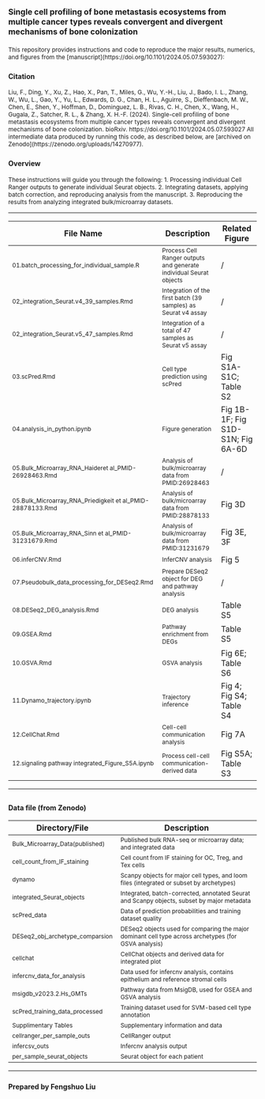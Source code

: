 # <span style="font-size: 16px;">Single cell profiling of bone metastasis ecosystems from multiple cancer types reveals convergent and divergent mechanisms of bone colonization</span>

<span style="font-size: 12px;">
This repository provides instructions and code to reproduce the major results, numerics, and figures from the [manuscript](https://doi.org/10.1101/2024.05.07.593027):
</span>

### <span style="font-size: 14px;">Citation</span>
<span style="font-size: 12px;">
Liu, F., Ding, Y., Xu, Z., Hao, X., Pan, T., Miles, G., Wu, Y.-H., Liu, J., Bado, I. L., Zhang, W., Wu, L., Gao, Y., Yu, L., Edwards, D. G., Chan, H. L., Aguirre, S., Dieffenbach, M. W., Chen, E., Shen, Y., Hoffman, D., Dominguez, L. B., Rivas, C. H., Chen, X., Wang, H., Gugala, Z., Satcher, R. L., & Zhang, X. H.-F. (2024). Single-cell profiling of bone metastasis ecosystems from multiple cancer types reveals convergent and divergent mechanisms of bone colonization. bioRxiv. https://doi.org/10.1101/2024.05.07.593027
</span>

<span style="font-size: 12px;">
All intermediate data produced by running this code, as described below, are [archived on Zenodo](https://zenodo.org/uploads/14270977).  
</span>

### <span style="font-size: 14px;">Overview</span>
<span style="font-size: 12px;">
These instructions will guide you through the following:
1. Processing individual Cell Ranger outputs to generate individual Seurat objects.  
2. Integrating datasets, applying batch correction, and reproducing analysis from the manuscript.  
3. Reproducing the results from analyzing integrated bulk/microarray datasets.  
</span>

---

| **File Name**                                    | **Description**                                                                 | **Related Figure**             |
|--------------------------------------------------|---------------------------------------------------------------------------------|--------------------------------|
| <span style="font-size: 12px;">01.batch_processing_for_individual_sample.R</span>      | <span style="font-size: 12px;">Process Cell Ranger outputs and generate individual Seurat objects</span>              | /                              |
| <span style="font-size: 12px;">02_integration_Seurat.v4_39_samples.Rmd</span>          | <span style="font-size: 12px;">Integration of the first batch (39 samples) as Seurat v4 assay</span>                  | /                              |
| <span style="font-size: 12px;">02_integration_Seurat.v5_47_samples.Rmd</span>          | <span style="font-size: 12px;">Integration of a total of 47 samples as Seurat v5 assay</span>                         | /                              |
| <span style="font-size: 12px;">03.scPred.Rmd</span>                                    | <span style="font-size: 12px;">Cell type prediction using scPred</span>                                              | Fig S1A-S1C; Table S2          |
| <span style="font-size: 12px;">04.analysis_in_python.ipynb</span>                      | <span style="font-size: 12px;">Figure generation</span>                                                              | Fig 1B-1F; Fig S1D-S1N; Fig 6A-6D |
| <span style="font-size: 12px;">05.Bulk_Microarray_RNA_Haideret al_PMID-26928463.Rmd</span> | <span style="font-size: 12px;">Analysis of bulk/microarray data from PMID:26928463</span>                             | /                              |
| <span style="font-size: 12px;">05.Bulk_Microarray_RNA_Priedigkeit et al_PMID-28878133.Rmd</span> | <span style="font-size: 12px;">Analysis of bulk/microarray data from PMID:28878133</span>                             | Fig 3D                         |
| <span style="font-size: 12px;">05.Bulk_Microarray_RNA_Sinn et al_PMID-31231679.Rmd</span> | <span style="font-size: 12px;">Analysis of bulk/microarray data from PMID:31231679</span>                             | Fig 3E, 3F                    |
| <span style="font-size: 12px;">06.inferCNV.Rmd</span>                                  | <span style="font-size: 12px;">InferCNV analysis</span>                                                              | Fig 5                          |
| <span style="font-size: 12px;">07.Pseudobulk_data_processing_for_DESeq2.Rmd</span>     | <span style="font-size: 12px;">Prepare DESeq2 object for DEG and pathway analysis</span>                              | /                              |
| <span style="font-size: 12px;">08.DESeq2_DEG_analysis.Rmd</span>                       | <span style="font-size: 12px;">DEG analysis</span>                                                                   | Table S5                       |
| <span style="font-size: 12px;">09.GSEA.Rmd</span>                                      | <span style="font-size: 12px;">Pathway enrichment from DEGs</span>                                                   | Table S5                       |
| <span style="font-size: 12px;">10.GSVA.Rmd</span>                                      | <span style="font-size: 12px;">GSVA analysis</span>                                                                  | Fig 6E; Table S6               |
| <span style="font-size: 12px;">11.Dynamo_trajectory.ipynb</span>                       | <span style="font-size: 12px;">Trajectory inference</span>                                                           | Fig 4; Fig S4; Table S4        |
| <span style="font-size: 12px;">12.CellChat.Rmd</span>                                  | <span style="font-size: 12px;">Cell-cell communication analysis</span>                                               | Fig 7A                         |
| <span style="font-size: 12px;">12.signaling pathway integrated_Figure_S5A.ipynb</span> | <span style="font-size: 12px;">Process cell-cell communication-derived data</span>                                   | Fig S5A; Table S3              |

---

## <span style="font-size: 14px;">Data file (from Zenodo)</span>

| Directory/File                      | Description                                                                 |
|-------------------------------------|-----------------------------------------------------------------------------|
| <span style="font-size: 12px;">Bulk_Microarray_Data(published)</span>     | <span style="font-size: 12px;">Published bulk RNA-seq or microarray data; and integrated data</span>             |
| <span style="font-size: 12px;">cell_count_from_IF_staining</span>         | <span style="font-size: 12px;">Cell count from IF staining for OC, Treg, and Tex cells</span>                    |
| <span style="font-size: 12px;">dynamo</span>                              | <span style="font-size: 12px;">Scanpy objects for major cell types, and loom files (integrated or subset by archetypes)</span> |
| <span style="font-size: 12px;">integrated_Seurat_objects</span>           | <span style="font-size: 12px;">Integrated, batch-corrected, annotated Seurat and Scanpy objects, subset by major metadata</span> |
| <span style="font-size: 12px;">scPred_data</span>                         | <span style="font-size: 12px;">Data of prediction probabilities and training dataset quality</span>              |
| <span style="font-size: 12px;">DESeq2_obj_archetype_comparsion</span>     | <span style="font-size: 12px;">DESeq2 objects used for comparing the major dominant cell type across archetypes (for GSVA analysis)</span> |
| <span style="font-size: 12px;">cellchat</span>                            | <span style="font-size: 12px;">CellChat objects and derived data for integrated plot</span>                      |
| <span style="font-size: 12px;">infercnv_data_for_analysis</span>          | <span style="font-size: 12px;">Data used for infercnv analysis, contains epithelium and reference stromal cells</span> |
| <span style="font-size: 12px;">msigdb_v2023.2.Hs_GMTs</span>              | <span style="font-size: 12px;">Pathway data from MsigDB, used for GSEA and GSVA analysis</span>                  |
| <span style="font-size: 12px;">scPred_training_data_processed</span>      | <span style="font-size: 12px;">Training dataset used for SVM-based cell type annotation</span>                   |
| <span style="font-size: 12px;">Supplimentary Tables</span>                | <span style="font-size: 12px;">Supplementary information and data</span>                                         |
| <span style="font-size: 12px;">cellranger_per_sample_outs</span>          | <span style="font-size: 12px;">CellRanger output</span>                                                          |
| <span style="font-size: 12px;">infercsv_outs</span>                       | <span style="font-size: 12px;">Infercnv analysis output</span>                                                   |
| <span style="font-size: 12px;">per_sample_seurat_objects</span>           | <span style="font-size: 12px;">Seurat object for each patient</span>                                             |

---

### <span style="font-size: 14px;">Prepared by Fengshuo Liu</span>
